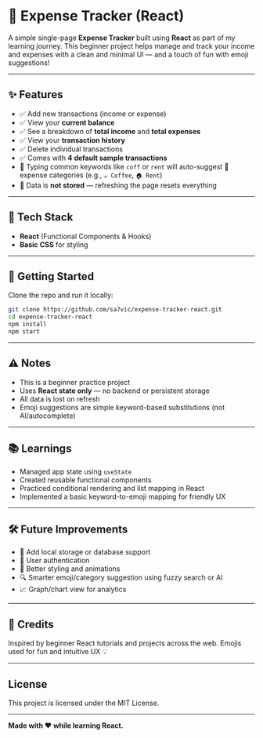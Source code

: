 # 💸 Expense Tracker (React)

A simple single-page **Expense Tracker** built using **React** as part of my learning journey. This beginner project helps manage and track your income and expenses with a clean and minimal UI — and a touch of fun with emoji suggestions!

---

## ✨ Features

- ✅ Add new transactions (income or expense)
- ✅ View your **current balance**
- ✅ See a breakdown of **total income** and **total expenses**
- ✅ View your **transaction history**
- ✅ Delete individual transactions
- ✅ Comes with **4 default sample transactions**
- 🧠 Typing common keywords like `coff` or `rent` will auto-suggest 🧾 expense categories (e.g., `☕ Coffee`, `🏠 Rent`)
- 🚫 Data is **not stored** — refreshing the page resets everything

---

## 🧠 Tech Stack

- **React** (Functional Components & Hooks)
- **Basic CSS** for styling

---

## 🚀 Getting Started

Clone the repo and run it locally:

```bash
git clone https://github.com/sa7vic/expense-tracker-react.git
cd expense-tracker-react
npm install
npm start
````

---

## ⚠️ Notes

* This is a beginner practice project
* Uses **React state only** — no backend or persistent storage
* All data is lost on refresh
* Emoji suggestions are simple keyword-based substitutions (not AI/autocomplete)

---

## 📚 Learnings

* Managed app state using `useState`
* Created reusable functional components
* Practiced conditional rendering and list mapping in React
* Implemented a basic keyword-to-emoji mapping for friendly UX

---

## 🛠️ Future Improvements

* 💾 Add local storage or database support
* 🔐 User authentication
* 🎨 Better styling and animations
* 🔍 Smarter emoji/category suggestion using fuzzy search or AI
* 📈 Graph/chart view for analytics

---

## 🙌 Credits

Inspired by beginner React tutorials and projects across the web. Emojis used for fun and intuitive UX 💡

---

## License

This project is licensed under the MIT License.

---

**Made with ❤️ while learning React.**

